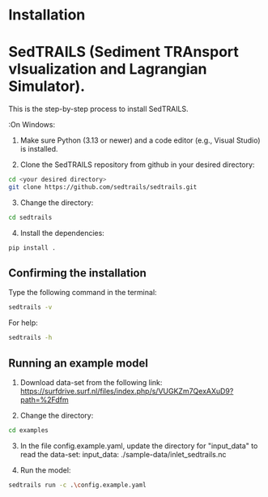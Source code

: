 
# Installation

SedTRAILS (Sediment TRAnsport vIsualization and Lagrangian Simulator). 
================
This is the step-by-step process to install SedTRAILS.

 
:On Windows:


1. Make sure Python (3.13 or newer) and a code editor (e.g., Visual Studio) is installed.

2. Clone the SedTRAILS repository from github in your desired directory:

```bash
cd <your desired directory>
git clone https://github.com/sedtrails/sedtrails.git
```

3. Change the directory:

```bash
cd sedtrails
```
4. Install the dependencies:

```bash
pip install .
```

Confirming the installation
-----------

Type the following command in the terminal:
```bash
sedtrails -v
```

For help:
```bash
sedtrails -h

```
Running an example model
-----------
1. Download data-set from the following link:
https://surfdrive.surf.nl/files/index.php/s/VUGKZm7QexAXuD9?path=%2Fdfm

2. Change the directory:

```bash
cd examples
```

3. In the file config.example.yaml, update the directory for "input_data" to read the data-set: 
  input_data: ./sample-data/inlet_sedtrails.nc


4. Run the model:
```bash
sedtrails run -c .\config.example.yaml
```